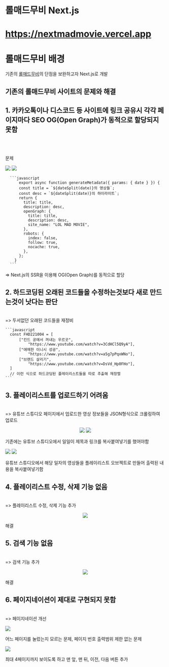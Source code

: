 # 롤매드무비 Next.js

# <https://nextmadmovie.vercel.app>

# **롤매드무비** 배경

기존의 <a href='https://lolmadmovie.vercel.app'>롤매드무비</a>의 단점을 보완하고자 Next.js로 개발</br>

## 기존의 롤매드무비 사이트의 문제와 해결

## 1. 카카오톡이나 디스코드 등 사이트에 링크 공유시 각각 페이지마다 SEO OG(Open Graph)가 동적으로 할당되지 못함

 </br>
    </br>

  <p align="center">
  <p>문제</p>
<img src="./exec/legacy/problem1.jpg">
<img src="./exec/current/solution1.jpg">

      ```javascript
          export async function generateMetadata({ params: { date } }) {
          const title = `${dateSplit(date)}의 영상들`;
          const desc = `${dateSplit(date)}의 하이라이트`;
          return {
            title: title,
            description: desc,
            openGraph: {
              title: title,
              description: desc,
              site_name: "LOL MAD MOVIE",
            },
            robots: {
              index: false,
              follow: true,
              nocache: true,
            },
          };
        }
      ```

  <p>=> Next.js의 SSR을 이용해 OG(Open Graph)를 동적으로 할당</p>
</p>

## 2. 하드코딩된 오래된 코드들을 수정하는것보다 새로 만드는것이 낫다는 판단

</br>
    => 두서없던 오래된 코드들을 재정비</br>

    ```javascript
      const FHD221004 = [
          ["킨드 궁에서 꺼내는 우르곳",
              "https://www.youtube.com/watch?v=3CdHCl5Q9yA"],
          ["애매한 이니시 성공",
              "https://www.youtube.com/watch?v=a5g7pPqxWNo"],
          ["브랜드 살리기",
              "https://www.youtube.com/watch?v=DsVd_Hp0FHo"],
      ]
      // 이런 식으로 하드코딩된 플레이리스트들을 따로 추출해 재정렬
    ```

## 3. 플레이리스트를 업로드하기 어려움

  </br>
    => 유튜브 스튜디오 페이지에서 업로드한 영상 정보들을 JSON형식으로 크롤링하여 업로드</br>

 <p align="center">
<img src="./exec/legacy/problem3.jpg">
   <img src="./exec/legacy/problem3-1.jpg">
  <p>기존에는 유튜브 스튜디오에서 일일이 제목과 링크를 복사붙여넣기를 했어야함</p>
<img src="./exec/current/solution3-2.jpg">
<img src="./exec/current/solution3.jpg">
  <p>유튜브 스튜디오에서 해당 일자의 영상들을 플레이리스트 오브젝트로 만들어 출력된 내용을 복사붙여넣기함</p>
</p>

## 4. 플레이리스트 수정, 삭제 기능 없음

  </br> 
    => 플레이리스트 수정, 삭제 기능 추가</br>

   <p align="center">
<img src="./exec/current/solution4.jpg">
  <p>해결</p>
</p>

## 5. 검색 기능 없음

  </br>
    => 검색 기능 추가</br>

   <p align="center">
<img src="./exec/current/solution5.jpg">
  <p>해결</p>
</p>

## 6. 페이지네이션이 제대로 구현되지 못함

  </br>
    => 페이지네이션 개선</br>

  <p>
<img src="./exec/legacy/problem6.jpg">
  <p>어느 페이지를 눌렀는지 모르는 문제, 페이지 번호 출력범위 제한 없는 문제</p>
<img src="./exec/current/solution6.jpg">
  <p>최대 4페이지까지 보이도록 하고 맨 앞, 맨 뒤, 이전, 다음 버튼 추가</p>
</p>
